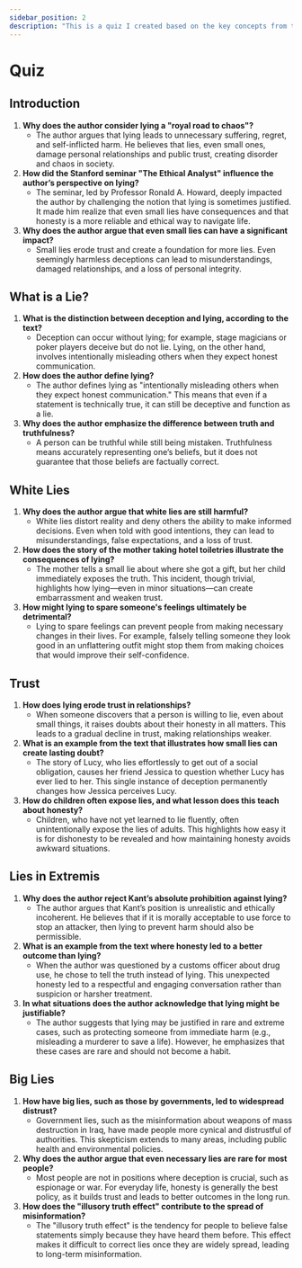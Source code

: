 ```yaml
---
sidebar_position: 2
description: "This is a quiz I created based on the key concepts from the book."
---
```


# Quiz

## Introduction

1. **Why does the author consider lying a "royal road to chaos"?**
   - The author argues that lying leads to unnecessary suffering, regret, and self-inflicted harm. He believes that lies, even small ones, damage personal relationships and public trust, creating disorder and chaos in society.
1. **How did the Stanford seminar "The Ethical Analyst" influence the author’s perspective on lying?**
   - The seminar, led by Professor Ronald A. Howard, deeply impacted the author by challenging the notion that lying is sometimes justified. It made him realize that even small lies have consequences and that honesty is a more reliable and ethical way to navigate life.
1. **Why does the author argue that even small lies can have a significant impact?**
   - Small lies erode trust and create a foundation for more lies. Even seemingly harmless deceptions can lead to misunderstandings, damaged relationships, and a loss of personal integrity.

## What is a Lie?

1. **What is the distinction between deception and lying, according to the text?**
   - Deception can occur without lying; for example, stage magicians or poker players deceive but do not lie. Lying, on the other hand, involves intentionally misleading others when they expect honest communication.
1. **How does the author define lying?**
   - The author defines lying as "intentionally misleading others when they expect honest communication." This means that even if a statement is technically true, it can still be deceptive and function as a lie.
1. **Why does the author emphasize the difference between truth and truthfulness?**
   - A person can be truthful while still being mistaken. Truthfulness means accurately representing one’s beliefs, but it does not guarantee that those beliefs are factually correct.

## White Lies

1. **Why does the author argue that white lies are still harmful?**
   - White lies distort reality and deny others the ability to make informed decisions. Even when told with good intentions, they can lead to misunderstandings, false expectations, and a loss of trust.
1. **How does the story of the mother taking hotel toiletries illustrate the consequences of lying?**
   - The mother tells a small lie about where she got a gift, but her child immediately exposes the truth. This incident, though trivial, highlights how lying—even in minor situations—can create embarrassment and weaken trust.
1. **How might lying to spare someone's feelings ultimately be detrimental?**
   - Lying to spare feelings can prevent people from making necessary changes in their lives. For example, falsely telling someone they look good in an unflattering outfit might stop them from making choices that would improve their self-confidence.

## Trust

1. **How does lying erode trust in relationships?**
   - When someone discovers that a person is willing to lie, even about small things, it raises doubts about their honesty in all matters. This leads to a gradual decline in trust, making relationships weaker.
1. **What is an example from the text that illustrates how small lies can create lasting doubt?**
   - The story of Lucy, who lies effortlessly to get out of a social obligation, causes her friend Jessica to question whether Lucy has ever lied to her. This single instance of deception permanently changes how Jessica perceives Lucy.
1. **How do children often expose lies, and what lesson does this teach about honesty?**
   - Children, who have not yet learned to lie fluently, often unintentionally expose the lies of adults. This highlights how easy it is for dishonesty to be revealed and how maintaining honesty avoids awkward situations.

## Lies in Extremis

1. **Why does the author reject Kant’s absolute prohibition against lying?**
   - The author argues that Kant’s position is unrealistic and ethically incoherent. He believes that if it is morally acceptable to use force to stop an attacker, then lying to prevent harm should also be permissible.
1. **What is an example from the text where honesty led to a better outcome than lying?**
   - When the author was questioned by a customs officer about drug use, he chose to tell the truth instead of lying. This unexpected honesty led to a respectful and engaging conversation rather than suspicion or harsher treatment.
1. **In what situations does the author acknowledge that lying might be justifiable?**
   - The author suggests that lying may be justified in rare and extreme cases, such as protecting someone from immediate harm (e.g., misleading a murderer to save a life). However, he emphasizes that these cases are rare and should not become a habit.

## Big Lies

1. **How have big lies, such as those by governments, led to widespread distrust?**
   - Government lies, such as the misinformation about weapons of mass destruction in Iraq, have made people more cynical and distrustful of authorities. This skepticism extends to many areas, including public health and environmental policies.
1. **Why does the author argue that even necessary lies are rare for most people?**
   - Most people are not in positions where deception is crucial, such as espionage or war. For everyday life, honesty is generally the best policy, as it builds trust and leads to better outcomes in the long run.
1. **How does the "illusory truth effect" contribute to the spread of misinformation?**
   - The "illusory truth effect" is the tendency for people to believe false statements simply because they have heard them before. This effect makes it difficult to correct lies once they are widely spread, leading to long-term misinformation.
